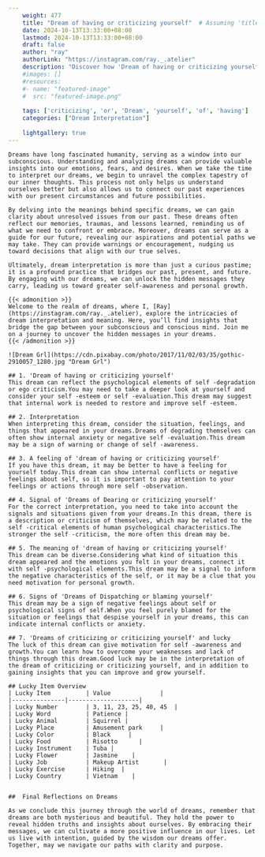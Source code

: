 ```yaml
---
    weight: 477
    title: "Dream of having or criticizing yourself"  # Assuming 'title' column exists
    date: 2024-10-13T13:33:00+08:00
    lastmod: 2024-10-13T13:33:00+08:00
    draft: false
    author: "ray"
    authorLink: "https://instagram.com/ray._.atelier"
    description: "Discover how 'Dream of having or criticizing yourself' can interpret your future and uncover its significant meanings in your life."
    #images: []
    #resources:
    #- name: "featured-image"
    #  src: "featured-image.png"
    
    tags: ['criticizing', 'or', 'Dream', 'yourself', 'of', 'having']
    categories: ["Dream Interpretation"]
    
    lightgallery: true
---
```

    
    Dreams have long fascinated humanity, serving as a window into our subconscious. Understanding and analyzing dreams can provide valuable insights into our emotions, fears, and desires. When we take the time to interpret our dreams, we begin to unravel the complex tapestry of our inner thoughts. This process not only helps us understand ourselves better but also allows us to connect our past experiences with our present circumstances and future possibilities.
    
    By delving into the meanings behind specific dreams, we can gain clarity about unresolved issues from our past. These dreams often reflect our memories, traumas, and lessons learned, reminding us of what we need to confront or embrace. Moreover, dreams can serve as a guide for our future, revealing our aspirations and potential paths we may take. They can provide warnings or encouragement, nudging us toward decisions that align with our true selves.
    
    Ultimately, dream interpretation is more than just a curious pastime; it is a profound practice that bridges our past, present, and future. By engaging with our dreams, we can unlock the hidden messages they carry, leading us toward greater self-awareness and personal growth.
    
    {{< admonition >}}
    Welcome to the realm of dreams, where I, [Ray](https://instagram.com/ray._.atelier), explore the intricacies of dream interpretation and meaning. Here, you’ll find insights that bridge the gap between your subconscious and conscious mind. Join me on a journey to uncover the hidden messages in your dreams.
    {{< /admonition >}}
    
    ![Dream Grl](https://cdn.pixabay.com/photo/2017/11/02/03/35/gothic-2910057_1280.jpg "Dream Grl")
    
    ## 1. 'Dream of having or criticizing yourself'
    This dream can reflect the psychological elements of self -degradation or ego criticism.You may need to take a deeper look at yourself and consider your self -esteem or self -evaluation.This dream may suggest that internal work is needed to restore and improve self -esteem.
    
    ## 2. Interpretation
    When interpreting this dream, consider the situation, feelings, and things that appeared in your dreams.Dreams of degrading themselves can often show internal anxiety or negative self -evaluation.This dream may be a sign of warning or change of self -awareness.
    
    ## 3. A feeling of 'dream of having or criticizing yourself'
    If you have this dream, it may be better to have a feeling for yourself today.This dream can show internal conflicts or negative feelings about self, so it is important to pay attention to your feelings or actions through more self -observation.
    
    ## 4. Signal of 'Dreams of Dearing or criticizing yourself'
    For the correct interpretation, you need to take into account the signals and situations given from your dreams.In this dream, there is a description or criticism of themselves, which may be related to the self -critical elements of human psychological characteristics.The stronger the self -criticism, the more often this dream may be.
    
    ## 5. The meaning of 'dream of having or criticizing yourself'
    This dream can be diverse.Considering what kind of situation this dream appeared and the emotions you felt in your dreams, connect it with self -psychological elements.This dream may be a signal to inform the negative characteristics of the self, or it may be a clue that you need motivation for personal growth.
    
    ## 6. Signs of 'Dreams of Dispatching or blaming yourself'
    This dream may be a sign of negative feelings about self or psychological signs of self.When you feel purely blamed for the situation or feelings that despise yourself in your dreams, this can indicate internal conflicts or anxiety.
    
    ## 7. 'Dreams of criticizing or criticizing yourself' and lucky
    The luck of this dream can give motivation for self -awareness and growth.You can learn how to overcome your weaknesses and lack of things through this dream.Good luck may be in the interpretation of the dream of criticizing or criticizing yourself, and in addition to gaining insights that you can improve and grow yourself.
    
    ## Lucky Item Overview
    | Lucky Item          | Value              |
    |---------------|--------------------|
    | Lucky Number        | 3, 11, 23, 25, 40, 45  |
    | Lucky Word          | Patience |
    | Lucky Animal        | Squirrel |
    | Lucky Place         | Amusement park     |
    | Lucky Color         | Black     |
    | Lucky Food          | Risotto      |
    | Lucky Instrument    | Tuba |
    | Lucky Flower        | Jasmine    |
    | Lucky Job           | Makeup Artist       |
    | Lucky Exercise      | Hiking  |
    | Lucky Country       | Vietnam    |
    
    
    ##  Final Reflections on Dreams
    
    As we conclude this journey through the world of dreams, remember that dreams are both mysterious and beautiful. They hold the power to reveal hidden truths and insights about ourselves. By embracing their messages, we can cultivate a more positive influence in our lives. Let us live with intention, guided by the wisdom our dreams offer. Together, may we navigate our paths with clarity and purpose.
    